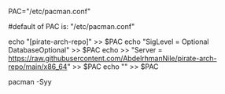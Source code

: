 PAC="/etc/pacman.conf"

#default of PAC is: "/etc/pacman.conf"

echo "[pirate-arch-repo]" >> $PAC
echo "SigLevel = Optional DatabaseOptional" >> $PAC
echo >> "Server = https://raw.githubusercontent.com/AbdelrhmanNile/pirate-arch-repo/main/x86_64" >> $PAC
echo "" >> $PAC

pacman -Syy
